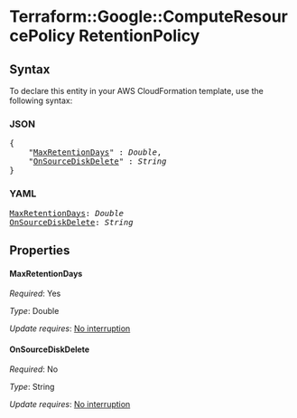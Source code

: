 # Terraform::Google::ComputeResourcePolicy RetentionPolicy

## Syntax

To declare this entity in your AWS CloudFormation template, use the following syntax:

### JSON

<pre>
{
    "<a href="#maxretentiondays" title="MaxRetentionDays">MaxRetentionDays</a>" : <i>Double</i>,
    "<a href="#onsourcediskdelete" title="OnSourceDiskDelete">OnSourceDiskDelete</a>" : <i>String</i>
}
</pre>

### YAML

<pre>
<a href="#maxretentiondays" title="MaxRetentionDays">MaxRetentionDays</a>: <i>Double</i>
<a href="#onsourcediskdelete" title="OnSourceDiskDelete">OnSourceDiskDelete</a>: <i>String</i>
</pre>

## Properties

#### MaxRetentionDays

_Required_: Yes

_Type_: Double

_Update requires_: [No interruption](https://docs.aws.amazon.com/AWSCloudFormation/latest/UserGuide/using-cfn-updating-stacks-update-behaviors.html#update-no-interrupt)

#### OnSourceDiskDelete

_Required_: No

_Type_: String

_Update requires_: [No interruption](https://docs.aws.amazon.com/AWSCloudFormation/latest/UserGuide/using-cfn-updating-stacks-update-behaviors.html#update-no-interrupt)

